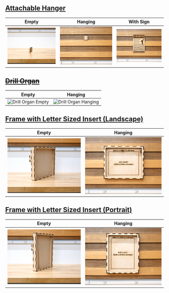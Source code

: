 ## [Attachable Hanger](./Attachable_Hanger.svg)
Empty | Hanging | With Sign
--- | --- | ---
![Attachable Hanger Empty](../../img/Empty/Displays/Attachable_Hanger_E.jpg)|![Attachable Hanger Hanging](../../img/Hung/Displays/Attachable_Hanger_H.jpg)|![Hanger With Sign](../../img/Hung/Displays/Attachable_Hanger_Manifesto_H.jpg)  

## [~~Drill Organ~~](./Drill_Index_With_Keyboards.svg)
Empty | Hanging
--- | ---
![Drill Organ Empty](../../img/Empty/Displays/Drill_Index_With_Keyboards_E.jpg)|![Drill Organ Hanging](../../img/Hung/Displays/Drill_Index_With_Keyboards_H.jpg)  

## [Frame with Letter Sized Insert (Landscape)](./Frame_Letter_Insert_H.svg)
Empty | Hanging
--- | ---
![Frame with Letter Sized Insert (Landscape) Empty](../../img/Empty/Displays/Frame_Letter_Insert_H_E.jpg)|![Frame with Letter Sized Insert (Landscape) Hanging](../../img/Hung/Displays/Frame_Letter_Insert_H_H.jpg)  

## [Frame with Letter Sized Insert (Portrait)](./Frame_Letter_Insert_V.svg)
Empty | Hanging
--- | ---
![Frame with Letter Sized Insert (Portrait) Empty](../../img/Empty/Displays/Frame_Letter_Insert_V_E.jpg)|![Frame with Letter Sized Insert (Portrait) Hanging](../../img/Hung/Displays/Frame_Letter_Insert_V_H.jpg)  
